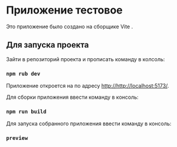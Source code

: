 # Приложение тестовое

Это приложение было создано на сборщике Vite .

## Для запуска проекта

Зайти в репозиторий проекта и прописать команду в колсоль:

### `npm rub dev`

Приложение откроется на по адресу [http://http://localhost:5173/](http://http://localhost:5173/).

Для сборки приложения ввести команду в консоль:

### `npm run build`

Для запуска собранного приложения ввести команду в консоль:

### `preview`

